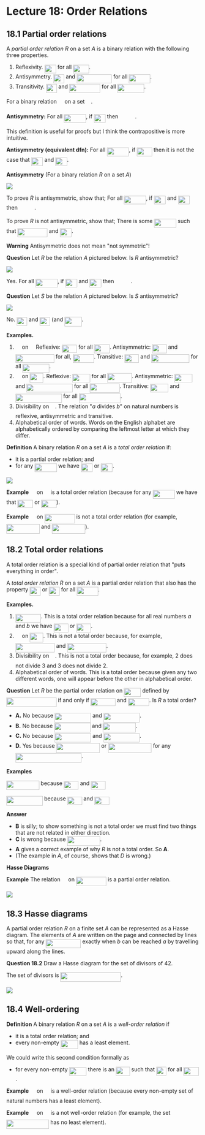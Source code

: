 # Lecture 18: Order Relations

## 18.1 Partial order relations

A _partial order relation R_ on a set _A_ is a binary relation with the
following three properties.

1. Reflexivity. <img src="/lectures/tex/7ce734238de3a1df28eef503cc25155c.svg?invert_in_darkmode&sanitize=true" align=middle width=29.98677824999999pt height=22.465723500000017pt/> for all <img src="/lectures/tex/093389674502221e9d1394082bbabd6f.svg?invert_in_darkmode&sanitize=true" align=middle width=41.10908999999999pt height=22.465723500000017pt/>.
2. Antisymmetry. <img src="/lectures/tex/b3b3425b4ba9f5f69882ea9d0c802c3f.svg?invert_in_darkmode&sanitize=true" align=middle width=28.35242024999999pt height=22.831056599999986pt/> and <img src="/lectures/tex/462ad26b0a66af148b8baa93bef3d285.svg?invert_in_darkmode&sanitize=true" align=middle width=91.58460299999999pt height=22.831056599999986pt/> for all <img src="/lectures/tex/b62c2586b691b315f9b440ae4358ed02.svg?invert_in_darkmode&sanitize=true" align=middle width=55.46977094999998pt height=22.831056599999986pt/>.
3. Transitivity. <img src="/lectures/tex/b3b3425b4ba9f5f69882ea9d0c802c3f.svg?invert_in_darkmode&sanitize=true" align=middle width=28.35242024999999pt height=22.831056599999986pt/> and <img src="/lectures/tex/58b4ec2477394924e2151ae5a91db8c7.svg?invert_in_darkmode&sanitize=true" align=middle width=80.75909984999998pt height=22.831056599999986pt/> for all <img src="/lectures/tex/5d22b101a8e05a8b7a3f72eff1d3e90a.svg?invert_in_darkmode&sanitize=true" align=middle width=69.88945754999999pt height=22.831056599999986pt/>.

For a binary relation <img src="/lectures/tex/1e438235ef9ec72fc51ac5025516017c.svg?invert_in_darkmode&sanitize=true" align=middle width=12.60847334999999pt height=22.465723500000017pt/> on a set <img src="/lectures/tex/53d147e7f3fe6e47ee05b88b166bd3f6.svg?invert_in_darkmode&sanitize=true" align=middle width=12.32879834999999pt height=22.465723500000017pt/>.

**Antisymmetry:** For all <img src="/lectures/tex/9311deac98c2602d33194f450b01649b.svg?invert_in_darkmode&sanitize=true" align=middle width=57.77001449999998pt height=22.465723500000017pt/>, if <img src="/lectures/tex/53712d99bae21b47e7c2bb25e64c6f5a.svg?invert_in_darkmode&sanitize=true" align=middle width=30.65266379999999pt height=22.465723500000017pt/> then <img src="/lectures/tex/b1185cf9f05b29c99b55c0cde01294f5.svg?invert_in_darkmode&sanitize=true" align=middle width=39.96184334999999pt height=14.15524440000002pt/>.

This definition is useful for proofs but I think the contrapositive is more
intuitive.

**Antisymmetry (equivalent dfn):** For all <img src="/lectures/tex/9311deac98c2602d33194f450b01649b.svg?invert_in_darkmode&sanitize=true" align=middle width=57.77001449999998pt height=22.465723500000017pt/>, if <img src="/lectures/tex/fefeb2f61cc8685177b0a576d3e3cb95.svg?invert_in_darkmode&sanitize=true" align=middle width=39.96184334999999pt height=22.831056599999986pt/> then it
is not the case that <img src="/lectures/tex/cd545545658252896318babb6260cb4a.svg?invert_in_darkmode&sanitize=true" align=middle width=30.65268359999999pt height=22.465723500000017pt/> and <img src="/lectures/tex/53712d99bae21b47e7c2bb25e64c6f5a.svg?invert_in_darkmode&sanitize=true" align=middle width=30.65266379999999pt height=22.465723500000017pt/>.

**Antisymmetry** (For a binary relation _R_ on a set _A_)

![](images/L18-P5.png)

To prove _R_ is antisymmetric, show that; For all <img src="/lectures/tex/9311deac98c2602d33194f450b01649b.svg?invert_in_darkmode&sanitize=true" align=middle width=57.77001449999998pt height=22.465723500000017pt/>, if <img src="/lectures/tex/cd545545658252896318babb6260cb4a.svg?invert_in_darkmode&sanitize=true" align=middle width=30.65268359999999pt height=22.465723500000017pt/> and
<img src="/lectures/tex/53712d99bae21b47e7c2bb25e64c6f5a.svg?invert_in_darkmode&sanitize=true" align=middle width=30.65266379999999pt height=22.465723500000017pt/> then <img src="/lectures/tex/b1185cf9f05b29c99b55c0cde01294f5.svg?invert_in_darkmode&sanitize=true" align=middle width=39.96184334999999pt height=14.15524440000002pt/>.

To prove _R_ is not antisymmetric, show that; There is some <img src="/lectures/tex/9311deac98c2602d33194f450b01649b.svg?invert_in_darkmode&sanitize=true" align=middle width=57.77001449999998pt height=22.465723500000017pt/> such
that <img src="/lectures/tex/9cbb1b17ffb8fb4bdca2437258ddf640.svg?invert_in_darkmode&sanitize=true" align=middle width=77.92039199999998pt height=22.831056599999986pt/> and <img src="/lectures/tex/53712d99bae21b47e7c2bb25e64c6f5a.svg?invert_in_darkmode&sanitize=true" align=middle width=30.65266379999999pt height=22.465723500000017pt/>.

**Warning** Antisymmetric does not mean "not symmetric"!

**Question** Let _R_ be the relation _A_ pictured below. Is _R_ antisymmetric?

![](images/L18-P7-1.png)

Yes. For all <img src="/lectures/tex/9311deac98c2602d33194f450b01649b.svg?invert_in_darkmode&sanitize=true" align=middle width=57.77001449999998pt height=22.465723500000017pt/>, if <img src="/lectures/tex/cd545545658252896318babb6260cb4a.svg?invert_in_darkmode&sanitize=true" align=middle width=30.65268359999999pt height=22.465723500000017pt/> and <img src="/lectures/tex/53712d99bae21b47e7c2bb25e64c6f5a.svg?invert_in_darkmode&sanitize=true" align=middle width=30.65266379999999pt height=22.465723500000017pt/> then <img src="/lectures/tex/b1185cf9f05b29c99b55c0cde01294f5.svg?invert_in_darkmode&sanitize=true" align=middle width=39.96184334999999pt height=14.15524440000002pt/>.

**Question** Let _S_ be the relation _A_ pictured below. Is _S_ antisymmetric?

![](images/L18-P7-2.png)

No. <img src="/lectures/tex/2d04e61cb98f6800037724871672eaaf.svg?invert_in_darkmode&sanitize=true" align=middle width=27.465800999999992pt height=22.465723500000017pt/> and <img src="/lectures/tex/4a29d640a7b86177b2f8fa0f4071af0a.svg?invert_in_darkmode&sanitize=true" align=middle width=27.465800999999992pt height=22.465723500000017pt/> (and <img src="/lectures/tex/ad1e0669a5d35368751260719af7dbff.svg?invert_in_darkmode&sanitize=true" align=middle width=44.748765599999984pt height=24.65753399999998pt/>.

**Examples.**

1. <img src="/lectures/tex/c85a67d18322c7784f40a29a9fd19c86.svg?invert_in_darkmode&sanitize=true" align=middle width=12.785434199999989pt height=20.908638300000003pt/> on <img src="/lectures/tex/f3e711926cecfed3003f9ae341f3d92b.svg?invert_in_darkmode&sanitize=true" align=middle width=11.87217899999999pt height=22.648391699999998pt/>
  Reflexive: <img src="/lectures/tex/c9f09401fe3eb3d79a8b6d19802264ab.svg?invert_in_darkmode&sanitize=true" align=middle width=39.29593799999999pt height=20.908638300000003pt/> for all <img src="/lectures/tex/3fdcf825afb8e2bee68b6e9fa814c29a.svg?invert_in_darkmode&sanitize=true" align=middle width=40.65247064999999pt height=22.648391699999998pt/>.
  Antisymmetric: <img src="/lectures/tex/ba7b0048fb01eb2791ba2ac6d678eade.svg?invert_in_darkmode&sanitize=true" align=middle width=37.66158164999999pt height=22.831056599999986pt/> and <img src="/lectures/tex/9647a82caadc981595d330fb91385e86.svg?invert_in_darkmode&sanitize=true" align=middle width=100.89376275pt height=22.831056599999986pt/> for all, <img src="/lectures/tex/a7339e6d81b4a0fcd2e53025c2eea2e5.svg?invert_in_darkmode&sanitize=true" align=middle width=55.013151599999986pt height=22.831056599999986pt/>.
  Transitive: <img src="/lectures/tex/ba7b0048fb01eb2791ba2ac6d678eade.svg?invert_in_darkmode&sanitize=true" align=middle width=37.66158164999999pt height=22.831056599999986pt/> and <img src="/lectures/tex/ecb43070eb29ed1df702ca095a1cadbb.svg?invert_in_darkmode&sanitize=true" align=middle width=99.37742099999997pt height=22.831056599999986pt/> for all <img src="/lectures/tex/c082e7a027ffb0e0e7ce6306c59de452.svg?invert_in_darkmode&sanitize=true" align=middle width=69.43283819999999pt height=22.831056599999986pt/>.
2. <img src="/lectures/tex/2e0145a5b0e7374cba1158796ba774c0.svg?invert_in_darkmode&sanitize=true" align=middle width=12.785434199999989pt height=20.908638300000003pt/> on <img src="/lectures/tex/20c9d513a800b81d0cff408acaf23139.svg?invert_in_darkmode&sanitize=true" align=middle width=35.11995794999999pt height=24.65753399999998pt/>.
  Reflexive: <img src="/lectures/tex/2696e0a27aac15c721a172604f213ccc.svg?invert_in_darkmode&sanitize=true" align=middle width=46.575228149999994pt height=22.465723500000017pt/> for all <img src="/lectures/tex/e8578091b2399f04bec68fe254b4c1c4.svg?invert_in_darkmode&sanitize=true" align=middle width=63.90024959999998pt height=24.65753399999998pt/>.
  Antisymmetric: <img src="/lectures/tex/3c8b983d929a7dc3bcb427bbf20e86d6.svg?invert_in_darkmode&sanitize=true" align=middle width=47.539839599999986pt height=22.465723500000017pt/> and <img src="/lectures/tex/65f60b9e9d35b23b4dfe86c8dc5a9421.svg?invert_in_darkmode&sanitize=true" align=middle width=120.65027204999998pt height=22.465723500000017pt/> for all
  <img src="/lectures/tex/43817159ba5b94273c3eeceb0dc0c324.svg?invert_in_darkmode&sanitize=true" align=middle width=77.67683549999998pt height=24.65753399999998pt/>.
  Transitive: <img src="/lectures/tex/3c8b983d929a7dc3bcb427bbf20e86d6.svg?invert_in_darkmode&sanitize=true" align=middle width=47.539839599999986pt height=22.465723500000017pt/> and <img src="/lectures/tex/dc49ca2084cfb10a10c083e60d3030a8.svg?invert_in_darkmode&sanitize=true" align=middle width=120.87734504999999pt height=22.465723500000017pt/> for
  all <img src="/lectures/tex/7719a7890072057ed4ff861de545af9b.svg?invert_in_darkmode&sanitize=true" align=middle width=108.36970154999999pt height=24.65753399999998pt/>.
3. Divisibility on <img src="/lectures/tex/4fd661cfefdf4318d1aa35fb483796b2.svg?invert_in_darkmode&sanitize=true" align=middle width=11.87217899999999pt height=22.648391699999998pt/>.
  The relation "_a_ divides _b_" on natural numbers is reflexive, antisymmetric
  and transitive.
4. Alphabetical order of words.
  Words on the English alphabet are alphabetically ordered by comparing the
  leftmost letter at which they differ.

**Definition** A binary relation _R_ on a set _A_ is a _total order relation_
if:

- it is a partial order relation; and
- for any <img src="/lectures/tex/9311deac98c2602d33194f450b01649b.svg?invert_in_darkmode&sanitize=true" align=middle width=57.77001449999998pt height=22.465723500000017pt/> we have <img src="/lectures/tex/cd545545658252896318babb6260cb4a.svg?invert_in_darkmode&sanitize=true" align=middle width=30.65268359999999pt height=22.465723500000017pt/> or <img src="/lectures/tex/53712d99bae21b47e7c2bb25e64c6f5a.svg?invert_in_darkmode&sanitize=true" align=middle width=30.65266379999999pt height=22.465723500000017pt/>.

![](images/L18-P9.png)

**Example** <img src="/lectures/tex/c85a67d18322c7784f40a29a9fd19c86.svg?invert_in_darkmode&sanitize=true" align=middle width=12.785434199999989pt height=20.908638300000003pt/> on <img src="/lectures/tex/f3e711926cecfed3003f9ae341f3d92b.svg?invert_in_darkmode&sanitize=true" align=middle width=11.87217899999999pt height=22.648391699999998pt/> is a total order relation (because for any
<img src="/lectures/tex/5de81020d9195d45c724e07c5f78636a.svg?invert_in_darkmode&sanitize=true" align=middle width=57.313395149999984pt height=22.648391699999998pt/> we have that <img src="/lectures/tex/cdfb20e63b6a1d9e6315da9104a271e9.svg?invert_in_darkmode&sanitize=true" align=middle width=39.96184334999999pt height=20.908638300000003pt/> or <img src="/lectures/tex/ae34727a0b1c0584abd914efe4294a26.svg?invert_in_darkmode&sanitize=true" align=middle width=39.96182519999999pt height=20.908638300000003pt/>).

**Example** <img src="/lectures/tex/2e0145a5b0e7374cba1158796ba774c0.svg?invert_in_darkmode&sanitize=true" align=middle width=12.785434199999989pt height=20.908638300000003pt/> on <img src="/lectures/tex/4b7a9696f7ae0fe4556882e908fe1e20.svg?invert_in_darkmode&sanitize=true" align=middle width=78.95559209999999pt height=24.65753399999998pt/> is not a total order relation (for
example, <img src="/lectures/tex/a3f06086efb289f29dbb02b66f700af3.svg?invert_in_darkmode&sanitize=true" align=middle width=86.7579801pt height=24.65753399999998pt/> and <img src="/lectures/tex/d461b96d777f12ca8f1c2a9343815960.svg?invert_in_darkmode&sanitize=true" align=middle width=86.7579801pt height=24.65753399999998pt/>).

## 18.2 Total order relations

A total order relation is a special kind of partial order relation that "puts
everything in order".

A _total order relation R_ on a set _A_ is a partial order relation that also
has the property <img src="/lectures/tex/b3b3425b4ba9f5f69882ea9d0c802c3f.svg?invert_in_darkmode&sanitize=true" align=middle width=28.35242024999999pt height=22.831056599999986pt/> or <img src="/lectures/tex/2549cc2462a00bf6823b401cd651d088.svg?invert_in_darkmode&sanitize=true" align=middle width=28.35242024999999pt height=22.831056599999986pt/> for all <img src="/lectures/tex/b62c2586b691b315f9b440ae4358ed02.svg?invert_in_darkmode&sanitize=true" align=middle width=55.46977094999998pt height=22.831056599999986pt/>.

**Examples.**

1. <img src="/lectures/tex/1af17265e819031033c1ab7d26c362d8.svg?invert_in_darkmode&sanitize=true" align=middle width=66.66669734999999pt height=22.831056599999986pt/>.
  This is a total order relation because for all real numbers _a_ and _b_ we
  have <img src="/lectures/tex/ba7b0048fb01eb2791ba2ac6d678eade.svg?invert_in_darkmode&sanitize=true" align=middle width=37.66158164999999pt height=22.831056599999986pt/> or <img src="/lectures/tex/307059ed570a9ed96829de9a48229299.svg?invert_in_darkmode&sanitize=true" align=middle width=37.66158164999999pt height=22.831056599999986pt/>.
2. <img src="/lectures/tex/2e0145a5b0e7374cba1158796ba774c0.svg?invert_in_darkmode&sanitize=true" align=middle width=12.785434199999989pt height=20.908638300000003pt/> on <img src="/lectures/tex/20c9d513a800b81d0cff408acaf23139.svg?invert_in_darkmode&sanitize=true" align=middle width=35.11995794999999pt height=24.65753399999998pt/>.
  This is not a total order because, for example, <img src="/lectures/tex/656b2ff0ea36487397cb387d66f178e6.svg?invert_in_darkmode&sanitize=true" align=middle width=102.28307264999998pt height=24.65753399999998pt/> and <img src="/lectures/tex/2e9fd10f1fce4a3a386b069064ec56f1.svg?invert_in_darkmode&sanitize=true" align=middle width=102.28307264999998pt height=24.65753399999998pt/>.
3. Divisibility on <img src="/lectures/tex/4fd661cfefdf4318d1aa35fb483796b2.svg?invert_in_darkmode&sanitize=true" align=middle width=11.87217899999999pt height=22.648391699999998pt/>.
  This is not a total order because, for example, 2 does not divide 3 and 3 does
  not divide 2.
4. Alphabetical order of words.
  This is a total order because given any two different words, one will appear
  before the other in alphabetical order.

**Question** Let _R_ be the partial order relation on <img src="/lectures/tex/ce776e8922ac6742f6d9f65ee7a0260c.svg?invert_in_darkmode&sanitize=true" align=middle width=43.835549999999984pt height=22.648391699999998pt/> defined by <img src="/lectures/tex/832c187a4f3bbd99e80d92ed1b04d93e.svg?invert_in_darkmode&sanitize=true" align=middle width=130.88889659999998pt height=24.65753399999998pt/> if and only if <img src="/lectures/tex/203dae99c9f8bbc1283106b2242316ac.svg?invert_in_darkmode&sanitize=true" align=middle width=64.7108385pt height=20.908638300000003pt/> and
<img src="/lectures/tex/5584a2562bacc09118d1d6bde7cc40c0.svg?invert_in_darkmode&sanitize=true" align=middle width=55.57839044999998pt height=20.908638300000003pt/>. Is _R_ a total order?

- **A.** No because <img src="/lectures/tex/7c731eac831b1fb3a22ba08d982a20da.svg?invert_in_darkmode&sanitize=true" align=middle width=94.80013784999998pt height=24.65753399999998pt/> and <img src="/lectures/tex/f6ea2757be4a8bce333642eb8e0de94f.svg?invert_in_darkmode&sanitize=true" align=middle width=94.80013784999998pt height=24.65753399999998pt/>.
- **B.** No because <img src="/lectures/tex/bb0f3f38b9a476f7c937dd156a209511.svg?invert_in_darkmode&sanitize=true" align=middle width=94.80013784999998pt height=24.65753399999998pt/> and <img src="/lectures/tex/fe15967adb9fcfb4784efcacd728944e.svg?invert_in_darkmode&sanitize=true" align=middle width=85.66794059999998pt height=24.65753399999998pt/>.
- **C.** No because <img src="/lectures/tex/7f16a0402b134fc0ba241f72719f8d82.svg?invert_in_darkmode&sanitize=true" align=middle width=94.80013784999998pt height=24.65753399999998pt/> and <img src="/lectures/tex/915832aafbdec321bdefdbc6bff1d295.svg?invert_in_darkmode&sanitize=true" align=middle width=94.80013784999998pt height=24.65753399999998pt/>.
- **D.** Yes because <img src="/lectures/tex/2a74896720f309787db4c308e753abed.svg?invert_in_darkmode&sanitize=true" align=middle width=113.77684395pt height=24.65753399999998pt/> or <img src="/lectures/tex/e3899bebf24d105e0957e53a22abffe8.svg?invert_in_darkmode&sanitize=true" align=middle width=113.77684395pt height=24.65753399999998pt/> for any
  <img src="/lectures/tex/e5c2987d6d406df116aae29f19e1cd12.svg?invert_in_darkmode&sanitize=true" align=middle width=172.40094464999996pt height=24.65753399999998pt/>.

**Examples**

<img src="/lectures/tex/58e81488776ea7e44c61499ada55873b.svg?invert_in_darkmode&sanitize=true" align=middle width=85.66794059999998pt height=24.65753399999998pt/> because <img src="/lectures/tex/a6e179dc0b6448a498b7af9b7618c08d.svg?invert_in_darkmode&sanitize=true" align=middle width=38.35605014999999pt height=21.18721440000001pt/> and <img src="/lectures/tex/1891f217e800522594f54d181731aa2f.svg?invert_in_darkmode&sanitize=true" align=middle width=38.35605014999999pt height=21.18721440000001pt/>

<img src="/lectures/tex/68c23e6e43af698124188f2812a3bace.svg?invert_in_darkmode&sanitize=true" align=middle width=94.80013784999998pt height=24.65753399999998pt/> because <img src="/lectures/tex/a6e179dc0b6448a498b7af9b7618c08d.svg?invert_in_darkmode&sanitize=true" align=middle width=38.35605014999999pt height=21.18721440000001pt/> and <img src="/lectures/tex/b83e51643a30df7e8e04416f833e6515.svg?invert_in_darkmode&sanitize=true" align=middle width=38.35605014999999pt height=21.18721440000001pt/>

**Answer**

- **B** is silly; to show something is not a total order we must find two things
  that are not related in either direction.
- **C** is wrong because <img src="/lectures/tex/2d293a9dc449f7c20beeaeac081ed697.svg?invert_in_darkmode&sanitize=true" align=middle width=85.66794059999998pt height=24.65753399999998pt/>.
- **A** gives a correct example of why _R_ is not a total order. So **A**.
- (The example in _A_, of course, shows that _D_ is wrong.)

**Hasse Diagrams**

**Example** The relation <img src="/lectures/tex/2e0145a5b0e7374cba1158796ba774c0.svg?invert_in_darkmode&sanitize=true" align=middle width=12.785434199999989pt height=20.908638300000003pt/> on <img src="/lectures/tex/4b7a9696f7ae0fe4556882e908fe1e20.svg?invert_in_darkmode&sanitize=true" align=middle width=78.95559209999999pt height=24.65753399999998pt/> is a partial order
relation.

![](images/L18-P12.png)

## 18.3 Hasse diagrams

A partial order relation _R_ on a finite set _A_ can be represented as a Hasse
diagram. The elements of _A_ are written on the page and connected by lines so
that, for any <img src="/lectures/tex/777184b48e887e904672a8e6f1912fd0.svg?invert_in_darkmode&sanitize=true" align=middle width=91.12807439999999pt height=22.831056599999986pt/> exactly when _b_ can be reached _a_ by travelling
upward along the lines.

**Question 18.2** Draw a Hasse diagram for the set of divisors of 42.

The set of divisors is <img src="/lectures/tex/e0899890af11cf977fae13b9054f6c1e.svg?invert_in_darkmode&sanitize=true" align=middle width=157.99090395pt height=24.65753399999998pt/>.

![](images/L18-P15.png)

## 18.4 Well-ordering

**Definition** A binary relation _R_ on a set _A_ is a _well-order relation_ if

- it is a total order relation; and
- every non-empty <img src="/lectures/tex/f84226988196caacb95dc69e34b908e2.svg?invert_in_darkmode&sanitize=true" align=middle width=45.27381209999999pt height=22.465723500000017pt/> has a least element.

We could write this second condition formally as

- for every non-empty <img src="/lectures/tex/f84226988196caacb95dc69e34b908e2.svg?invert_in_darkmode&sanitize=true" align=middle width=45.27381209999999pt height=22.465723500000017pt/> there is an <img src="/lectures/tex/71b1cec03aa35e1c2f633d88a650177f.svg?invert_in_darkmode&sanitize=true" align=middle width=36.346884749999994pt height=22.831056599999986pt/> such that <img src="/lectures/tex/82de8ecdb13a011b7113261d716d6e61.svg?invert_in_darkmode&sanitize=true" align=middle width=26.48603924999999pt height=22.831056599999986pt/> for
  all <img src="/lectures/tex/41397055d802d022679d7ff39e996b08.svg?invert_in_darkmode&sanitize=true" align=middle width=39.76774559999999pt height=22.465723500000017pt/>.

**Example** <img src="/lectures/tex/c85a67d18322c7784f40a29a9fd19c86.svg?invert_in_darkmode&sanitize=true" align=middle width=12.785434199999989pt height=20.908638300000003pt/> on <img src="/lectures/tex/4fd661cfefdf4318d1aa35fb483796b2.svg?invert_in_darkmode&sanitize=true" align=middle width=11.87217899999999pt height=22.648391699999998pt/> is a well-order relation (because every
non-empty set of natural numbers has a least element).

**Example** <img src="/lectures/tex/c85a67d18322c7784f40a29a9fd19c86.svg?invert_in_darkmode&sanitize=true" align=middle width=12.785434199999989pt height=20.908638300000003pt/> on <img src="/lectures/tex/f3e711926cecfed3003f9ae341f3d92b.svg?invert_in_darkmode&sanitize=true" align=middle width=11.87217899999999pt height=22.648391699999998pt/> is a not well-order relation (for example,
the set <img src="/lectures/tex/4c5d28b2939ac320382eded62adc06aa.svg?invert_in_darkmode&sanitize=true" align=middle width=111.02697374999998pt height=24.65753399999998pt/> has no least element).
